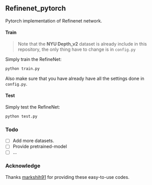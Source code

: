 ## Refinenet_pytorch
Pytorch implementation of Refinenet network.

#### Train
> Note that the **NYU Depth_v2** dataset is already include in this repository, the only thing have to change is in `config.py`

Simply train the RefineNet:
```python
python train.py
```
Also make sure that you have already have all the settings done in `config.py`.

#### Test

Simply test the RefineNet:
```python
python test.py
```

### Todo
- [ ] Add more datasets.
- [ ] Provide pretrained-model
- [ ] ...

### Acknowledge
Thanks [markshih91](https://github.com/markshih91/refinenet_pytorch) for providing these easy-to-use codes.
